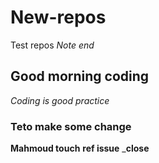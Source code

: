 # New-repos
Test repos
*Note end*
## Good morning coding
_Coding is good practice_
### Teto make some change 
**Mahmoud touch**
**ref issue**
___close__
